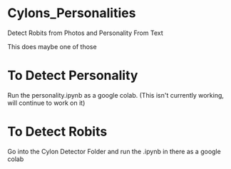 # Cylons_Personalities
Detect Robits from Photos and Personality From Text
  
  This does maybe one of those


# To Detect Personality
Run the personality.ipynb as a google colab.
(This isn't currently working, will continue to work on it)

# To Detect Robits
Go into the Cylon Detector Folder and run the .ipynb in there as a google colab

